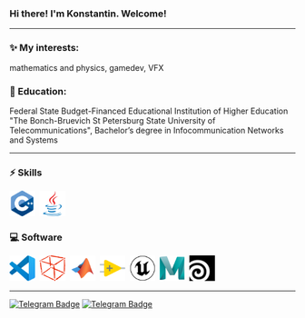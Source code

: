 ### Hi there! I'm Konstantin. Welcome! 

---

### :sparkles: My interests:
mathematics and physics, gamedev, VFX

### :school: Education:
Federal State Budget-Financed Educational Institution of Higher Education "The Bonch-Bruevich St Petersburg State University of Telecommunications", Bachelor’s degree in Infocommunication Networks and Systems

---

### :zap: Skills
<div>
<img src="https://github.com/devicons/devicon/blob/master/icons/cplusplus/cplusplus-original.svg" title="C++" alt="C++" width="45" height="45"/>&nbsp
<img src="https://github.com/devicons/devicon/blob/master/icons/java/java-original.svg" title="Java" alt="Java" width="45" height="45"/>&nbsp
</div>

### :computer: Software
<div>
<img src="https://github.com/devicons/devicon/blob/master/icons/vscode/vscode-original.svg" title="Visual Studio" alt="Visual Studio" width="45" height="45"/>&nbsp
<img src="https://github.com/arnemvend/arnemvend/blob/main/images/netbeans-1669123431-logotic-brand.svg" title="NetBeans" alt="NetBeans" width="45" height="45"/>&nbsp
<img src="https://github.com/devicons/devicon/blob/master/icons/matlab/matlab-original.svg" title="Matlab" alt="Matlab" width="45" height="45"/>&nbsp
<img src="https://github.com/devicons/devicon/blob/master/icons/labview/labview-original.svg" title="LabVIEW" alt="LabVIEW" width="45" height="45"/>&nbsp
<img src="https://github.com/devicons/devicon/blob/master/icons/unrealengine/unrealengine-original.svg" title="Unreal Engine" alt="Unreal Engine" width="45" height="45"/>&nbsp
<img src="https://github.com/devicons/devicon/blob/master/icons/maya/maya-original.svg" title="Maya" alt="Maya" width="45" height="45"/>&nbsp
<img src="https://github.com/arnemvend/arnemvend/blob/main/images/houdini_logo_icon_248072.svg" title="Houdini" alt="Houdini" width="45" height="45"/>&nbsp
</div>

---
[![Telegram Badge](https://img.shields.io/badge/-KinstantinPozdeev-blue?style=flat&logo=Telegram&logoColor=white)](https://t.me/arnemvend) [![Telegram Badge](https://img.shields.io/badge/-Mail.ru-blue?style=flat)](mailto:konstantin.pozdeev.85@inbox.ru)
